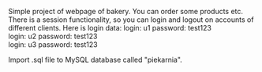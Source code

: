 Simple project of webpage of bakery.
You can order some products etc. 
There is a session functionality, so you can login and logout on accounts of different clients. 
Here is login data: 
login: u1   password: test123    
login: u2   password: test123    
login: u3   password: test123   

Import .sql file to  MySQL database called "piekarnia".
